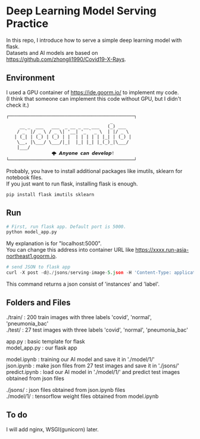 # Deep Learning Model Serving Practice

In this repo, I introduce how to serve a simple deep learning model with flask.  
Datasets and AI models are based on https://github.com/zhongli1990/Covid19-X-Rays.

## Environment

I used a GPU container of https://ide.goorm.io/ to implement my code.    
(I think that someone can implement this code without GPU, but I didn't check it.) 
```
┌───────────────────────────────────────────────┐
                                       _       
     __ _  ___   ___  _ __ _ __ ___   (_) ___  
    / _` |/ _ \ / _ \| '__| '_ ` _ \  | |/ _ \ 
   | (_| | (_) | (_) | |  | | | | | |_| | (_) |
    \__, |\___/ \___/|_|  |_| |_| |_(_)_|\___/ 
    |___/                                      
			     🌩 𝘼𝙣𝙮𝙤𝙣𝙚 𝙘𝙖𝙣 𝙙𝙚𝙫𝙚𝙡𝙤𝙥!
└───────────────────────────────────────────────┘
```

Probably, you have to install additional packages like imutils, sklearn for notebook files.  
If you just want to run flask, installing flask is enough.  

```
pip install flask imutils sklearn
```

## Run

```py
# First, run flask app. Default port is 5000.
python model_app.py
```

My explanation is for "localhost:5000".  
You can change this address into container URL like https://xxxx.run-asia-northeast1.goorm.io.

```py
# send JSON to flask app
curl -X post -d@./jsons/serving-image-5.json -H 'Content-Type: application/json' localhost:5000/test
```
This command returns a json consist of 'instances' and 'label'. 

## Folders and Files
./train/ : 200 train images with three labels 'covid', 'normal', 'pneumonia_bac'  
./test/ : 27 test images with three labels 'covid', 'normal', 'pneumonia_bac'

app.py : basic template for flask  
model_app.py : our flask app  

model.ipynb : training our AI model and save it in './model/1/'  
json.ipynb : make json files from 27 test images and save it in './jsons/'  
predict.ipynb : load our AI model in './model/1/' and predict test images obtained from json files  

./jsons/ : json files obtained from json.ipynb files  
./model/1/ : tensorflow weight files obtained from model.ipynb

## To do  
I will add nginx, WSGI(gunicorn) later.
